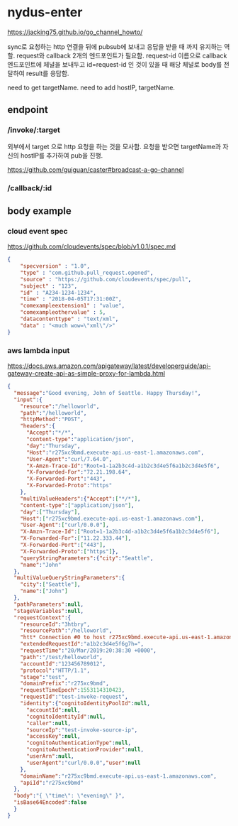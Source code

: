 # nydus-enter

https://jacking75.github.io/go_channel_howto/

sync로 요청하는 http 연결을 뒤에 pubsub에 보내고 응답을 받을 때 까지 유지하는 역할.
request와 callback 2개의 엔드포인트가 필요함.
request-id 이름으로 callback 엔드포인트에 체널을 보내두고 id=request-id 인 것이 있을 때 해당 체널로 body를 전달하여 result를 응답함.

need to get targetName.
need to add hostIP, targetName.

## endpoint
### /invoke/:target

외부에서 target 으로 http 요청을 하는 것을 모사함.
요청을 받으면 targetName과 자신의 hostIP를 추가하여 pub을 진행.

https://github.com/guiguan/caster#broadcast-a-go-channel

### /callback/:id


## body example

### cloud event spec

https://github.com/cloudevents/spec/blob/v1.0.1/spec.md

```json
{
    "specversion" : "1.0",
    "type" : "com.github.pull_request.opened",
    "source" : "https://github.com/cloudevents/spec/pull",
    "subject" : "123",
    "id" : "A234-1234-1234",
    "time" : "2018-04-05T17:31:00Z",
    "comexampleextension1" : "value",
    "comexampleothervalue" : 5,
    "datacontenttype" : "text/xml",
    "data" : "<much wow=\"xml\"/>"
}
```

### aws lambda input

https://docs.aws.amazon.com/apigateway/latest/developerguide/api-gateway-create-api-as-simple-proxy-for-lambda.html

```json
{
  "message":"Good evening, John of Seattle. Happy Thursday!", 
  "input":{
    "resource":"/helloworld",
    "path":"/helloworld",
    "httpMethod":"POST",
    "headers":{
      "Accept":"*/*",
      "content-type":"application/json",
      "day":"Thursday",
      "Host":"r275xc9bmd.execute-api.us-east-1.amazonaws.com",
      "User-Agent":"curl/7.64.0",
      "X-Amzn-Trace-Id":"Root=1-1a2b3c4d-a1b2c3d4e5f6a1b2c3d4e5f6",
      "X-Forwarded-For":"72.21.198.64",
      "X-Forwarded-Port":"443",
      "X-Forwarded-Proto":"https"
    },
    "multiValueHeaders":{"Accept":["*/*"],
    "content-type":["application/json"],
    "day":["Thursday"],
    "Host":["r275xc9bmd.execute-api.us-east-1.amazonaws.com"],
    "User-Agent":["curl/0.0.0"],
    "X-Amzn-Trace-Id":["Root=1-1a2b3c4d-a1b2c3d4e5f6a1b2c3d4e5f6"],
    "X-Forwarded-For":["11.22.333.44"],
    "X-Forwarded-Port":["443"],
    "X-Forwarded-Proto":["https"]},
    "queryStringParameters":{"city":"Seattle",
    "name":"John"
  },
  "multiValueQueryStringParameters":{
    "city":["Seattle"],
    "name":["John"]
  },
  "pathParameters":null,
  "stageVariables":null,
  "requestContext":{
    "resourceId":"3htbry",
    "resourcePath":"/helloworld",
    "htt* Connection #0 to host r275xc9bmd.execute-api.us-east-1.amazonaws.com left intact pMethod":"POST",
    "extendedRequestId":"a1b2c3d4e5f6g7h=",
    "requestTime":"20/Mar/2019:20:38:30 +0000",
    "path":"/test/helloworld",
    "accountId":"123456789012",
    "protocol":"HTTP/1.1",
    "stage":"test",
    "domainPrefix":"r275xc9bmd",
    "requestTimeEpoch":1553114310423,
    "requestId":"test-invoke-request",
    "identity":{"cognitoIdentityPoolId":null,
      "accountId":null,
      "cognitoIdentityId":null,
      "caller":null,
      "sourceIp":"test-invoke-source-ip",
      "accessKey":null,
      "cognitoAuthenticationType":null,
      "cognitoAuthenticationProvider":null,
      "userArn":null,
      "userAgent":"curl/0.0.0","user":null
    },
    "domainName":"r275xc9bmd.execute-api.us-east-1.amazonaws.com",
    "apiId":"r275xc9bmd"
  },
  "body":"{ \"time\": \"evening\" }",
  "isBase64Encoded":false
  }
}
```